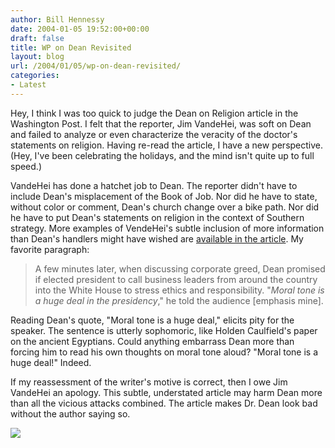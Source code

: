 ```yaml
---
author: Bill Hennessy
date: 2004-01-05 19:52:00+00:00
draft: false
title: WP on Dean Revisited
layout: blog
url: /2004/01/05/wp-on-dean-revisited/
categories:
- Latest
---
```


Hey, I think I was too quick to judge the Dean on Religion article in the Washington Post. I felt that the reporter, Jim VandeHei, was soft on Dean and failed to analyze or even characterize the veracity of the doctor's statements on religion. Having re-read the article, I have a new perspective. (Hey, I've been celebrating the holidays, and the mind isn't quite up to full speed.)

VandeHei has done a hatchet job to Dean. The reporter didn't have to include Dean's misplacement of the Book of Job. Nor did he have to state, without color or comment, Dean's church change over a bike path. Nor did he have to put Dean's statements on religion in the context of Southern strategy. More examples of VendeHei's subtle inclusion of more information than Dean's handlers might have wished are [available in the article](https://www.washingtonpost.com/wp-dyn/articles/A52646-2004Jan3.html). My favorite paragraph:

> A few minutes later, when discussing corporate greed, Dean promised if elected president to call business leaders from around the country into the White House to stress ethics and responsibility. "_Moral tone is a huge deal in the presidency_," he told the audience [emphasis mine].
> 
> 

Reading Dean's quote, "Moral tone is a huge deal," elicits pity for the speaker. The sentence is utterly sophomoric, like Holden Caulfield's paper on the ancient Egyptians. Could anything embarrass Dean more than forcing him to read his own thoughts on moral tone aloud? "Moral tone is a huge deal!" Indeed.

If my reassessment of the writer's motive is correct, then I owe Jim VandeHei an apology. This subtle, understated article may harm Dean more than all the vicious attacks combined. The article makes Dr. Dean look bad without the author saying so.

![](https://blog.billhennessy.com/aggbug.aspx?PostID=799)

